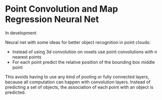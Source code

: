 # Point Convolution and Map Regression Neural Net

In development

Neural net with some ideas for better object recognition
in point clouds:

+ Instead of using 3d convolution on voxels use point convolutions with n nearest points
+ For each point predict the relative position of the bounding box middle point

This avoids having to use any kind of pooling or fully connected layers, because
all computation can happen with convolution layers. Instead of predicting a set of objects,
the association of each point with an object is predicted.